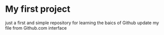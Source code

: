 # My first project

just a first and simple repository for learning the baics of Github
update my file from Github.com interface
